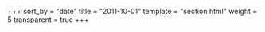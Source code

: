 +++
sort_by = "date"
title = "2011-10-01"
template = "section.html"
weight = 5
transparent = true
+++